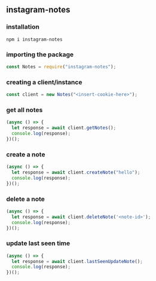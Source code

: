 ## instagram-notes

### installation

```shell
npm i instagram-notes
```

### importing the package

```js
const Notes = require("instagram-notes");
```

### creating a client/instance

```js
const client = new Notes("<insert-cookie-here>");
```

### get all notes

```js
(async () => {
  let response = await client.getNotes();
  console.log(response);
})();
```

### create a note

```js
(async () => {
  let response = await client.createNote("hello");
  console.log(response);
})();
```

### delete a note

```js
(async () => {
  let response = await client.deleteNote('<note-id>');
  console.log(response);
})();
```

### update last seen time

```js
(async () => {
  let response = await client.lastSeenUpdateNote();
  console.log(response);
})();
```